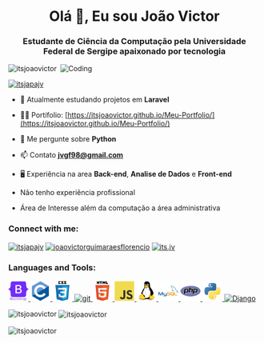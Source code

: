 <h1 align="center">Olá 👋, Eu sou João Victor</h1>
<h3 align="center">Estudante de Ciência da Computação pela Universidade Federal de Sergipe apaixonado por tecnologia</h3>
<img align="right" alt="Coding" width="400" src="https://media2.giphy.com/media/qgQUggAC3Pfv687qPC/giphy.gif?cid=ecf05e47rv354d8wdv8hebcc01v8hcglc2ed7a1t8cwsbty0&rid=giphy.gif&ct=g">

<p align="left"> <img src="https://komarev.com/ghpvc/?username=itsjoaovictor&label=Profile%20views&color=0e75b6&style=flat" alt="itsjoaovictor" /> </p>


<p align="left"> <a href="https://twitter.com/itsjapajv" target="blank"><img src="https://img.shields.io/twitter/follow/itsjapajv?logo=twitter&style=for-the-badge" alt="itsjapajv" /></a> </p>

- 🌱 Atualmente estudando projetos em **Laravel**

- 👨‍💻 Portifolio:  [https://itsjoaovictor.github.io/Meu-Portfolio/](https://itsjoaovictor.github.io/Meu-Portfolio/)

- 💬 Me pergunte sobre **Python**

- 📫 Contato **jvgf98@gmail.com**

- 🖥️ Experiência na area **Back-end**, **Analise de Dados** e **Front-end**
- Não tenho experiência profissional
- Área de Interesse além da computação a área administrativa 


<h3 align="left">Connect with me:</h3>
<p align="left">
<a href="https://twitter.com/itsjapajv" target="blank"><img align="center" src="https://raw.githubusercontent.com/rahuldkjain/github-profile-readme-generator/master/src/images/icons/Social/twitter.svg" alt="itsjapajv" height="30" width="40" /></a>
<a href="https://linkedin.com/in/joaovictorguimaraesflorencio" target="blank"><img align="center" src="https://raw.githubusercontent.com/rahuldkjain/github-profile-readme-generator/master/src/images/icons/Social/linked-in-alt.svg" alt="joaovictorguimaraesflorencio" height="30" width="40" /></a>
<a href="https://instagram.com/its.jv" target="blank"><img align="center" src="https://raw.githubusercontent.com/rahuldkjain/github-profile-readme-generator/master/src/images/icons/Social/instagram.svg" alt="its.jv" height="30" width="40" /></a>
</p>

<h3 align="left">Languages and Tools:</h3>
<p align="left"> <a href="https://getbootstrap.com" target="_blank" rel="noreferrer"> <img src="https://raw.githubusercontent.com/devicons/devicon/master/icons/bootstrap/bootstrap-plain-wordmark.svg" alt="bootstrap" width="40" height="40"/> </a> <a href="https://www.cprogramming.com/" target="_blank" rel="noreferrer"> <img src="https://raw.githubusercontent.com/devicons/devicon/master/icons/c/c-original.svg" alt="c" width="40" height="40"/> </a> <a href="https://www.w3schools.com/css/" target="_blank" rel="noreferrer"> <img src="https://raw.githubusercontent.com/devicons/devicon/master/icons/css3/css3-original-wordmark.svg" alt="css3" width="40" height="40"/> </a> <a href="https://git-scm.com/" target="_blank" rel="noreferrer"> <img src="https://www.vectorlogo.zone/logos/git-scm/git-scm-icon.svg" alt="git" width="40" height="40"/> </a> <a href="https://www.w3.org/html/" target="_blank" rel="noreferrer"> <img src="https://raw.githubusercontent.com/devicons/devicon/master/icons/html5/html5-original-wordmark.svg" alt="html5" width="40" height="40"/> </a> <a href="https://developer.mozilla.org/en-US/docs/Web/JavaScript" target="_blank" rel="noreferrer"> <img src="https://raw.githubusercontent.com/devicons/devicon/master/icons/javascript/javascript-original.svg" alt="javascript" width="40" height="40"/> </a> <a href="https://www.linux.org/" target="_blank" rel="noreferrer"> <img src="https://raw.githubusercontent.com/devicons/devicon/master/icons/linux/linux-original.svg" alt="linux" width="40" height="40"/> </a> <a href="https://www.mysql.com/" target="_blank" rel="noreferrer"> <img src="https://raw.githubusercontent.com/devicons/devicon/master/icons/mysql/mysql-original-wordmark.svg" alt="mysql" width="40" height="40"/> </a> <a href="https://www.php.net" target="_blank" rel="noreferrer"> <img src="https://raw.githubusercontent.com/devicons/devicon/master/icons/php/php-original.svg" alt="php" width="40" height="40"/> </a> <a href="https://www.python.org" target="_blank" rel="noreferrer"> <img src="https://raw.githubusercontent.com/devicons/devicon/master/icons/python/python-original.svg" alt="python" width="40" height="40"/> </a> <a href="https://reactjs.org/" target="_blank" rel="noreferrer"> <img src="https://cdn.jsdelivr.net/gh/devicons/devicon/icons/django/django-plain-wordmark.svg" alt="Django" width="40" height="40"/> </a> </p>

<p><img align="left" src="https://github-readme-stats.vercel.app/api/top-langs?username=itsjoaovictor&show_icons=true&locale=en&layout=compact" alt="itsjoaovictor" /></p>

<p>&nbsp;<img align="center" src="https://github-readme-stats.vercel.app/api?username=itsjoaovictor&show_icons=true&locale=en" alt="itsjoaovictor" /></p>

<p><img align="center" src="https://github-readme-streak-stats.herokuapp.com/?user=itsjoaovictor&" alt="itsjoaovictor" /></p>
